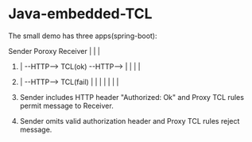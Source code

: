 # Java-embedded-TCL

The small demo has three apps(spring-boot):

Sender         Poroxy            Receiver
   |              |                 |
1. | --HTTP-->  TCL(ok)  --HTTP-->  |
   |              |                 |
2. | --HTTP-->  TCL(fail)           |
   |              |                 |
   |              |                 |

1. Sender includes HTTP header "Authorized: Ok" and Proxy TCL rules permit message to Receiver.

2. Sender omits valid authorization header and Proxy TCL rules reject message. 


